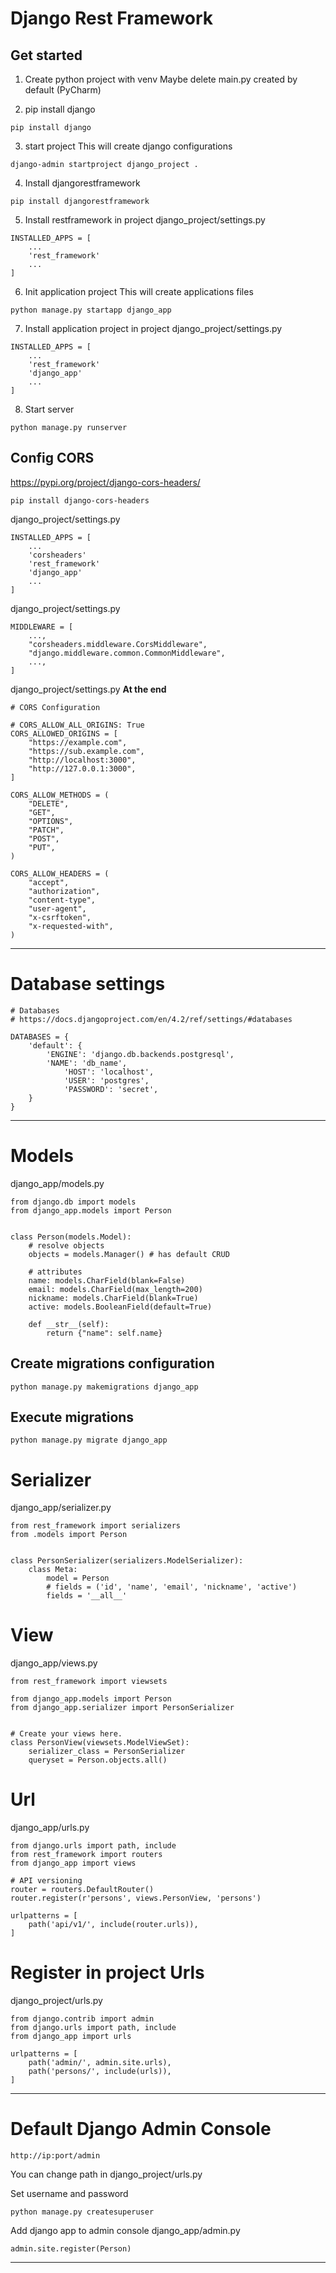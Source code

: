 # Django Rest Framework

## Get started
1. Create python project with venv
Maybe delete main.py created by default (PyCharm)

2. pip install django

````
pip install django
````

3. start project
This will create django configurations

````
django-admin startproject django_project .
````

4. Install djangorestframework

```
pip install djangorestframework
```

5. Install restframework in project
django_project/settings.py

```
INSTALLED_APPS = [
	...
	'rest_framework'
	...
]
```

6. Init application project
This will create applications files


```
python manage.py startapp django_app
```

7. Install application project in project
django_project/settings.py

```
INSTALLED_APPS = [
	...
	'rest_framework'
	'django_app'
	...
]
```

8. Start server

```
python manage.py runserver
```

## Config CORS
https://pypi.org/project/django-cors-headers/


```
pip install django-cors-headers
```

django_project/settings.py

```
INSTALLED_APPS = [
	...
	'corsheaders'
	'rest_framework'
	'django_app'
	...
]
```

django_project/settings.py

```
MIDDLEWARE = [
    ...,
    "corsheaders.middleware.CorsMiddleware",
    "django.middleware.common.CommonMiddleware",
    ...,
]
```

django_project/settings.py
**At the end**

```
# CORS Configuration

# CORS_ALLOW_ALL_ORIGINS: True
CORS_ALLOWED_ORIGINS = [
    "https://example.com",
    "https://sub.example.com",
    "http://localhost:3000",
    "http://127.0.0.1:3000",
]

CORS_ALLOW_METHODS = (
    "DELETE",
    "GET",
    "OPTIONS",
    "PATCH",
    "POST",
    "PUT",
)

CORS_ALLOW_HEADERS = (
    "accept",
    "authorization",
    "content-type",
    "user-agent",
    "x-csrftoken",
    "x-requested-with",
)
```

------------------------------------------------------------------------------------------------------------------------

# Database settings

```
# Databases
# https://docs.djangoproject.com/en/4.2/ref/settings/#databases

DATABASES = {
    'default': {
    	'ENGINE': 'django.db.backends.postgresql',
    	'NAME': 'db_name',
			'HOST': 'localhost',
			'USER': 'postgres',
			'PASSWORD': 'secret',   
    }
}
```

------------------------------------------------------------------------------------------------------------------------

# Models
django_app/models.py

```
from django.db import models
from django_app.models import Person


class Person(models.Model):
	# resolve objects
	objects = models.Manager() # has default CRUD
	
	# attributes
    name: models.CharField(blank=False)
    email: models.CharField(max_length=200)
    nickname: models.CharField(blank=True)
    active: models.BooleanField(default=True)

    def __str__(self):
        return {"name": self.name}

```

## Create migrations configuration

```
python manage.py makemigrations django_app
```

## Execute migrations

```
python manage.py migrate django_app
```

# Serializer
django_app/serializer.py

```
from rest_framework import serializers
from .models import Person


class PersonSerializer(serializers.ModelSerializer):
    class Meta:
        model = Person
        # fields = ('id', 'name', 'email', 'nickname', 'active')
        fields = '__all__'

```

# View
django_app/views.py

```
from rest_framework import viewsets

from django_app.models import Person
from django_app.serializer import PersonSerializer


# Create your views here.
class PersonView(viewsets.ModelViewSet):
    serializer_class = PersonSerializer
    queryset = Person.objects.all()

```

# Url
django_app/urls.py

```
from django.urls import path, include
from rest_framework import routers
from django_app import views

# API versioning
router = routers.DefaultRouter()
router.register(r'persons', views.PersonView, 'persons')

urlpatterns = [
    path('api/v1/', include(router.urls)),
]

```

# Register in project Urls
django_project/urls.py

```
from django.contrib import admin
from django.urls import path, include
from django_app import urls

urlpatterns = [
    path('admin/', admin.site.urls),
    path('persons/', include(urls)),
]
```

------------------------------------------------------------------------------------------------------------------------

# Default Django Admin Console

```
http://ip:port/admin
``` 

You can change path in django_project/urls.py

Set username and password

```
python manage.py createsuperuser
```

Add django app to admin console
django_app/admin.py

```
admin.site.register(Person)
```

------------------------------------------------------------------------------------------------------------------------
